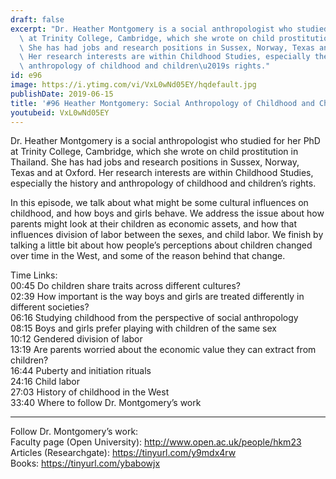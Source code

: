 ```yaml
---
draft: false
excerpt: "Dr. Heather Montgomery is a social anthropologist who studied for her PhD\
  \ at Trinity College, Cambridge, which she wrote on child prostitution in Thailand.\
  \ She has had jobs and research positions in Sussex, Norway, Texas and at Oxford.\
  \ Her research interests are within Childhood Studies, especially the history and\
  \ anthropology of childhood and children\u2019s rights."
id: e96
image: https://i.ytimg.com/vi/VxL0wNd05EY/hqdefault.jpg
publishDate: 2019-06-15
title: '#96 Heather Montgomery: Social Anthropology of Childhood and Child Labor'
youtubeid: VxL0wNd05EY
---
```

Dr. Heather Montgomery is a social anthropologist who studied for her PhD at Trinity College, Cambridge, which she wrote on child prostitution in Thailand. She has had jobs and research positions in Sussex, Norway, Texas and at Oxford. Her research interests are within Childhood Studies, especially the history and anthropology of childhood and children’s rights.

In this episode, we talk about what might be some cultural influences on childhood, and how boys and girls behave. We address the issue about how parents might look at their children as economic assets, and how that influences division of labor between the sexes, and child labor. We finish by talking a little bit about how people’s perceptions about children changed over time in the West, and some of the reason behind that change.

Time Links:  
00:45  Do children share traits across different cultures?   
02:39  How important is the way boys and girls are treated differently in different societies?        
06:16  Studying childhood from the perspective of social anthropology   
08:15  Boys and girls prefer playing with children of the same sex  
10:12  Gendered division of labor  
13:19  Are parents worried about the economic value they can extract from children?          
16:44  Puberty and initiation rituals       
24:16  Child labor      
27:03  History of childhood in the West  
33:40  Where to follow Dr. Montgomery’s work

---

Follow Dr. Montgomery’s work:  
Faculty page (Open University): http://www.open.ac.uk/people/hkm23  
Articles (Researchgate): https://tinyurl.com/y9mdx4rw  
Books: https://tinyurl.com/ybabowjx
